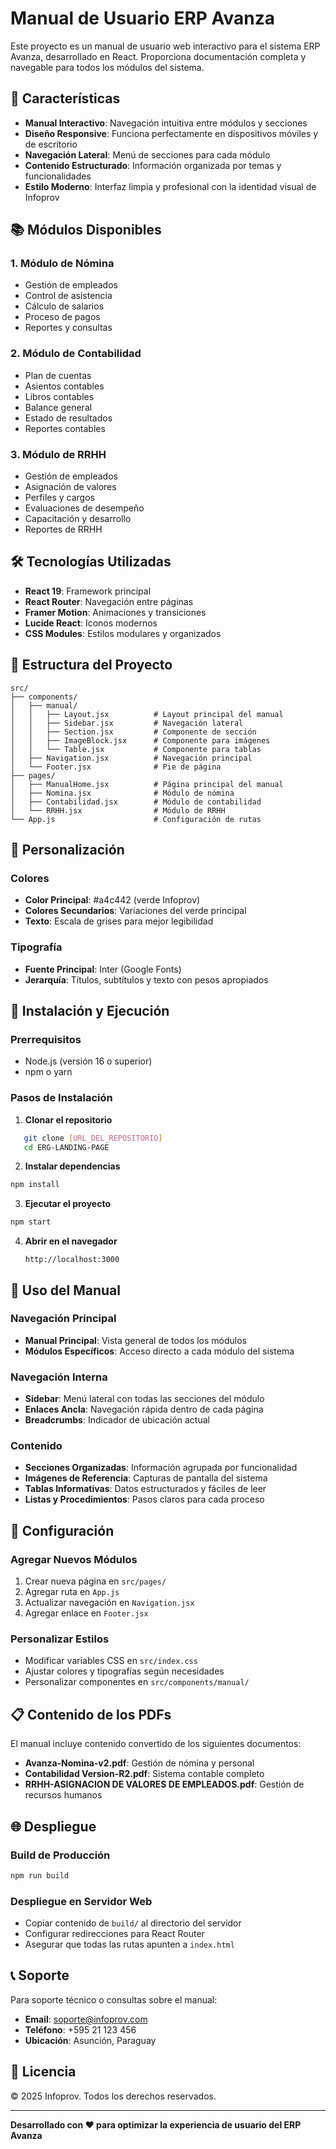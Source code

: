 # Manual de Usuario ERP Avanza

Este proyecto es un manual de usuario web interactivo para el sistema ERP Avanza, desarrollado en React. Proporciona documentación completa y navegable para todos los módulos del sistema.

## 🚀 Características

- **Manual Interactivo**: Navegación intuitiva entre módulos y secciones
- **Diseño Responsive**: Funciona perfectamente en dispositivos móviles y de escritorio
- **Navegación Lateral**: Menú de secciones para cada módulo
- **Contenido Estructurado**: Información organizada por temas y funcionalidades
- **Estilo Moderno**: Interfaz limpia y profesional con la identidad visual de Infoprov

## 📚 Módulos Disponibles

### 1. **Módulo de Nómina**
- Gestión de empleados
- Control de asistencia
- Cálculo de salarios
- Proceso de pagos
- Reportes y consultas

### 2. **Módulo de Contabilidad**
- Plan de cuentas
- Asientos contables
- Libros contables
- Balance general
- Estado de resultados
- Reportes contables

### 3. **Módulo de RRHH**
- Gestión de empleados
- Asignación de valores
- Perfiles y cargos
- Evaluaciones de desempeño
- Capacitación y desarrollo
- Reportes de RRHH

## 🛠️ Tecnologías Utilizadas

- **React 19**: Framework principal
- **React Router**: Navegación entre páginas
- **Framer Motion**: Animaciones y transiciones
- **Lucide React**: Iconos modernos
- **CSS Modules**: Estilos modulares y organizados

## 📁 Estructura del Proyecto

```
src/
├── components/
│   ├── manual/
│   │   ├── Layout.jsx          # Layout principal del manual
│   │   ├── Sidebar.jsx         # Navegación lateral
│   │   ├── Section.jsx         # Componente de sección
│   │   ├── ImageBlock.jsx      # Componente para imágenes
│   │   └── Table.jsx           # Componente para tablas
│   ├── Navigation.jsx          # Navegación principal
│   └── Footer.jsx              # Pie de página
├── pages/
│   ├── ManualHome.jsx          # Página principal del manual
│   ├── Nomina.jsx              # Módulo de nómina
│   ├── Contabilidad.jsx        # Módulo de contabilidad
│   └── RRHH.jsx                # Módulo de RRHH
└── App.js                      # Configuración de rutas
```

## 🎨 Personalización

### Colores
- **Color Principal**: #a4c442 (verde Infoprov)
- **Colores Secundarios**: Variaciones del verde principal
- **Texto**: Escala de grises para mejor legibilidad

### Tipografía
- **Fuente Principal**: Inter (Google Fonts)
- **Jerarquía**: Títulos, subtítulos y texto con pesos apropiados

## 🚀 Instalación y Ejecución

### Prerrequisitos
- Node.js (versión 16 o superior)
- npm o yarn

### Pasos de Instalación

1. **Clonar el repositorio**
```bash
   git clone [URL_DEL_REPOSITORIO]
   cd ERG-LANDING-PAGE
```

2. **Instalar dependencias**
```bash
npm install
```

3. **Ejecutar el proyecto**
```bash
npm start
```

4. **Abrir en el navegador**
   ```
   http://localhost:3000
   ```

## 📱 Uso del Manual

### Navegación Principal
- **Manual Principal**: Vista general de todos los módulos
- **Módulos Específicos**: Acceso directo a cada módulo del sistema

### Navegación Interna
- **Sidebar**: Menú lateral con todas las secciones del módulo
- **Enlaces Ancla**: Navegación rápida dentro de cada página
- **Breadcrumbs**: Indicador de ubicación actual

### Contenido
- **Secciones Organizadas**: Información agrupada por funcionalidad
- **Imágenes de Referencia**: Capturas de pantalla del sistema
- **Tablas Informativas**: Datos estructurados y fáciles de leer
- **Listas y Procedimientos**: Pasos claros para cada proceso

## 🔧 Configuración

### Agregar Nuevos Módulos
1. Crear nueva página en `src/pages/`
2. Agregar ruta en `App.js`
3. Actualizar navegación en `Navigation.jsx`
4. Agregar enlace en `Footer.jsx`

### Personalizar Estilos
- Modificar variables CSS en `src/index.css`
- Ajustar colores y tipografías según necesidades
- Personalizar componentes en `src/components/manual/`

## 📋 Contenido de los PDFs

El manual incluye contenido convertido de los siguientes documentos:
- **Avanza-Nomina-v2.pdf**: Gestión de nómina y personal
- **Contabilidad Version-R2.pdf**: Sistema contable completo
- **RRHH-ASIGNACION DE VALORES DE EMPLEADOS.pdf**: Gestión de recursos humanos

## 🌐 Despliegue

### Build de Producción
```bash
npm run build
```

### Despliegue en Servidor Web
- Copiar contenido de `build/` al directorio del servidor
- Configurar redirecciones para React Router
- Asegurar que todas las rutas apunten a `index.html`

## 📞 Soporte

Para soporte técnico o consultas sobre el manual:
- **Email**: soporte@infoprov.com
- **Teléfono**: +595 21 123 456
- **Ubicación**: Asunción, Paraguay

## 📄 Licencia

© 2025 Infoprov. Todos los derechos reservados.

---

**Desarrollado con ❤️ para optimizar la experiencia de usuario del ERP Avanza**
